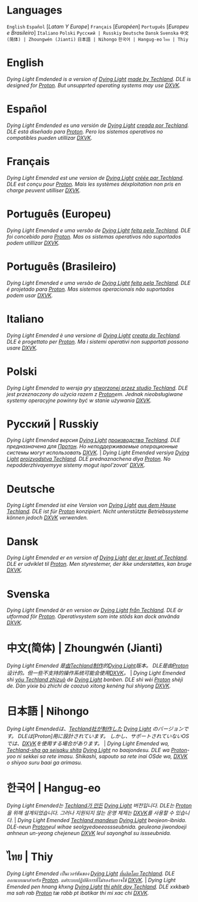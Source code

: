 ##
# Languages
  `English` 
  `Español` [_Latam Y Europe_]
  `Français` [_Européen_]
  `Português` [_Europeu e Brasileiro_]
  `Italiano`
  `Polski`
  `Русский | Russkiy`
  `Deutsche`
  `Dansk`
  `Svenska`
  `中文(简体) | Zhoungwén (Jianti)`
  `日本語 | Nihongo`
  `한국어 | Hangug-eo`
  `ไทย | Thiy`
#

# English
*Dying Light Emdended is a version of [Dying Light](https://dyinglightgame.com/dyinglight/) [made by Techland](https://techland.net/).*
_DLE is designed for [Proton](https://github.com/ValveSoftware/Proton/). But unsupprted operating systems may use [DXVK](https://www.github.com/doitsujin/dxvk)._
##

# Español
*Dying Light Emdended es una versión de [Dying Light](https://www.dyinglightgame.com/dyinglight/) [creada por Techland](https://www.techland.net/).*
_DLE está diseñado para [Proton](https://www.github.com/ValveSoftware/Proton/). Pero los sistemos operativos no compatibles pueden utillizar [DXVK](https://www.github.com/doitsujin/dxvk)._
##

# Français
*Dying Light Emended est une version de [Dying Light](https://www.dyinglightgame.com/dyinglight/) [créée par Techland](https://www.techland.net/).*
_DLE est conçu pour [Proton](https://www.github.com/ValveSoftware/Proton/). Mais les systèmes déxploitation non pris en charge peuvent utilliser [DXVK](https://www.github.com/doitsujin/dxvk)._
##

# Português (Europeu)
*Dying Light Emended e uma versão de [Dying Light](https://www.dyinglightgame.com/dyinglight/) [feita pela Techland](https://www.techland.net/).*
_DLE foi concebido para [Proton](https://www.github.com/ValveSoftware/Proton/). Mas os sistemas operativos não suportados podem utillizar [DXVK](https://www.github.com/doitsujin/dxvk)._
##

# Português (Brasileiro)
*Dying Light Emended e uma versão de [Dying Light](https://www.dyinglightgame.com/dyinglight/) [feita pela Techland](https://www.techland.net/).*
_DLE é projetado para [Proton](https://www.github.com/ValveSoftware/Proton/). Mas sistemos operacionais não suportados podem usar [DXVK](https://www.github.com/doitsujin/dxvk/)._
##

# Italiano
*Dying Light Emended è una versione di [Dying Light](https://www.dyinglightgame.com/dyinglight/) [creata da Techland](https://www.techland.net/).*
_DLE è progettato per [Proton](https://www.github.com/ValveSoftware/Proton/). Ma i sistemi operativi non supportati possono usare [DXVK](https://github.com/doitsujin/dxvk/)._
##

# Polski
*Dying Light Emended to wersja gry [stworzonej przez studio Techland](https://www.techland.net/).* _DLE jest przeznaczony do użycia razem z [Proton](https://www.github.com/ValveSoftware/proton/)em.
Jednak nieobsługiwane systemy operacyjne powinny być w stanie używania [DXVK](https://www.github.com/doitsujin/dxvk/)._
##

# Русский | Russkiy
*Dying Light Emended версия [Dying Light](https://www.dyinglightgame.com/dyinglight/) [производства Techland](https://www.techland.net/).*
_DLE предназначена для [Протон](https://www.github.com/ValveSoftware/Proton/). Но неподдерживаемые операционные системы могут использовать [DXVK](https://www.github.com/doitsujin/dxvk)._ | *Dying Light Emended versiya [Dying Light](https://www.dyinglightgame.com/dyinglight/) [proizvodstva Techland](https://www.techland.net/).*
_DLE prednaznachena dlya [Proton](https://www.github.com/ValveSoftware/Proton/). No nepodderzhivayemyye sistemy mogut ispol'zovat' [DXVK](https://www.github.com/doitsujin/dxvk)._
##

# Deutsche
*Dying Light Emended ist eine Version von [Dying Light](https://www.dyinglightgame.com/dyinglight/) [aus dem Hause Techland](https://www.techland.net/).*
_DLE ist für [Proton](https://www.github.com/ValveSoftware/Proton/) konzipiert. Nicht unterstützte Betriebssysteme können jedoch [DXVK](https://www.github.com/doitsujin/dxvk) verwenden._
##

# Dansk
*Dying Light Emended er en version af [Dying Light](https://www.dyinglightgame.com/dyinglight/) [der er lavet af Techland](https://www.techland.net/).*
_DLE er udviklet til [Proton](https://www.github.com/ValveSoftware/Proton/). Men styrestemer, der ikke understøttes, kan bruge [DXVK](https://www.github.com/doitsujin/dxvk)._
##

# Svenska
*Dying Light Emended är en version av [Dying Light](https://www.dyinglightgame.com/dyinglight/) [från Techland](https://www.techland.net/).*
_DLE är utformad för [Proton](https://www.github.com/ValveSoftware/Proton/). Operativsystem som inte stöds kan dock använda [DXVK](https://www.github.com/doitsujin/dxvk)._
##

# 中文(简体) | Zhoungwén (Jianti)
*Dying Light Emended 是[由Techland制作](https://www.techland.net/)的[Dying Light](https://www.dyinglightgame.com/dyinglight/)版本。*
_DLE是由[Proton](https://www.github.com/ValveSoftware/Proton/)设计的。但一些不支持的操作系统可能会使用[DXVK](https://www.github.com/doitsujin/dxvk/)。_ | *Dying Light Emended shì [yóu Techland zhìzuò](https://www.techland.net) de [Dying Light](https://www.dyinglightgame.com/dyinglight/) banben.* _DLE shì wèi [Proton](https://www.github.com/ValveSoftware/Proton/) shèjì de. Dàn yixie bù zhichí de caozuò xìtong kenéng huì shìyong [DXVK](https://www.github.com/doitsujin/dxvk/)._
##

# 日本語 | Nihongo
*Dying Light Emendedは、[Techland社が制作した](https://www.techland.net/) [Dying Light](https://www.dyinglightgame.com/dyinglight/) のバージョンです。*
_DLEは[Proton]用に設計されています。 しかし、サポートされていないOSでは、[DXVK](https://www.github.com/doitsujin/dxvk/)を使用する場合があります。_ | *Dying Light Emended wa, [Techland-sha ga seisaku shita](https://www.techland.net/) [Dying Light](https://www.dyinglightgame.com/dyinglight/) no baajondesu.* _DLE wa [Proton](https://www.github.com/ValveSoftware/Proton/)-yoo ni sekkei sa rete imasu. Shikashi, sapouto sa rete inai OSde wa, [DXVK](https://www.github.com/doitsujin/dxvk/) o shiyoo suru baai ga arimasu._ 
##

# 한국어 | Hangug-eo
*Dying Light Emended는 [Techland가 만든](https://www.techland.net/) [Dying Light](https://www.dyinglightgame.com/dyinglight/) 버전입니다.*
_DLE는 [Proton](https://www.github.com/ValveSoftware/Proton/)을 위해 설계되었습니다. 그러나 지원되지 않는 운영 체제는 [DXVK](https://www.github.com/doitsujin/dxvk/)를 사용할 수 있습니다._ | *Dying Light Emended [Techland mandeun](https://www.techland.net/) [Dying Light](https://www.dyinglightgame.com/dyinglight/) beojeon-ibnida.* _DLE-neun [Proton](https://www.github.com/ValveSoftware/Proton/)eul wihae seolgyedoeeossseubnida. geuleona jiwondoeji anhneun un-yeong chejeneun [DXVK](https://www.github.com/doitsujin/dxvk/) leul sayonghal su issseubnida._
##

# ไทย | Thiy
*Dying Light Emended เป็นเวอร์ชันของ [Dying Light](https://www.dyinglightgame.com/dyinglight/) [ที่ผลิตโดย Techland](https://www.techland.net/).*
_DLE ออกแบบมาสำหรับ [Proton](https://www.github.com/ValveSoftware/Proton/). แต่ระบบปฏิบัติการที่ไม่รองรับอาจใช้ [DXVK](https://www.github.com/doitsujin/dxvk/)._ | *Dying Light Emended pen hnang khxng [Dying Light](https://www.dyinglightgame.com/dyinglight/) [thi phlit doy Techland](https://www.techland.net/).* _DLE xxkbæb ma sah rab [Proton](https://www.github.com/ValveSoftware/Proton/) tæ rabb pt ibatikar thi mi xac chi [DXVK](https://www.Github.com/doitsujin/dxvk/)._
